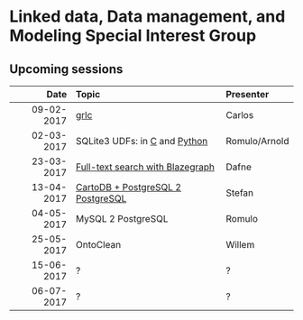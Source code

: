 #  Linked data, Data management, and Modeling Special Interest Group

## Upcoming sessions

| Date          | Topic                                      | Presenter  |
| -------------:|:------------------------------------------ |:---------- |
| 09-02-2017    | [grlc](./workshops/grlc.md)                | Carlos     |
| 02-03-2017    | SQLite3 UDFs: in [C](workshops/sqlite3_udfs/c/) and [Python](workshops/sqlite3_udfs/python)| Romulo/Arnold|
| 23-03-2017    | [Full-text search with Blazegraph](workshops/solr-blazegraph)           | Dafne      |
| 13-04-2017    | [CartoDB + PostgreSQL 2 PostgreSQL](workshops/cartodb-fdw)          | Stefan     |
| 04-05-2017    | MySQL 2 PostgreSQL                         | Romulo     |
| 25-05-2017    | OntoClean                                  | Willem     |
| 15-06-2017    | ?                                          | ?          |
| 06-07-2017    | ?                                          | ?          |
